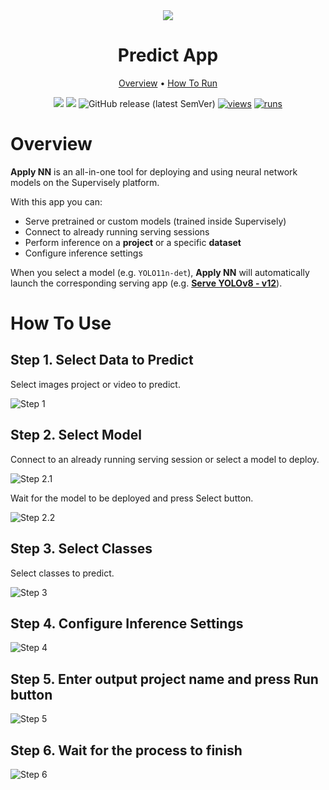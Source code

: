 <div align="center" markdown>
<img src="https://github.com/supervisely-ecosystem/apply-nn/releases/download/v0.0.1/app-poster.jpg"/>

# Predict App

<p align="center">
  <a href="#Overview">Overview</a> •
  <a href="#How-To-Run">How To Run</a>
</p>

[![](https://img.shields.io/badge/supervisely-ecosystem-brightgreen)](https://ecosystem.supervisely.com/apps/supervisely-ecosystem/apply-nn)
[![](https://img.shields.io/badge/slack-chat-green.svg?logo=slack)](https://supervisely.com/slack)
![GitHub release (latest SemVer)](https://img.shields.io/github/v/release/supervisely-ecosystem/apply-nn)
[![views](https://app.supervisely.com/img/badges/views/supervisely-ecosystem/apply-nn.png)](https://supervisely.com)
[![runs](https://app.supervisely.com/img/badges/runs/supervisely-ecosystem/apply-nn.png)](https://supervisely.com)

</div>

# Overview

**Apply NN** is an all-in-one tool for deploying and using neural network models on the Supervisely platform.

With this app you can:

- Serve pretrained or custom models (trained inside Supervisely)
- Connect to already running serving sessions
- Perform inference on a **project** or a specific **dataset**
- Configure inference settings

When you select a model (e.g. `YOLO11n-det`), **Apply NN** will automatically launch the corresponding serving app (e.g. **[Serve YOLOv8 - v12](https://ecosystem.supervisely.com/apps/yolo/supervisely_integration/serve)**).

# How To Use

## Step 1. Select Data to Predict

Select images project or video to predict.

![Step 1](https://github.com/supervisely-ecosystem/apply-nn/releases/download/v0.0.1/step-1-predict-app.png)

## Step 2. Select Model

Connect to an already running serving session or select a model to deploy.

![Step 2.1](https://github.com/supervisely-ecosystem/apply-nn/releases/download/v0.0.1/step-2-2-predict-app.png)

Wait for the model to be deployed and press Select button.

![Step 2.2](https://github.com/supervisely-ecosystem/apply-nn/releases/download/v0.0.1/step-2-predict-app.png)

## Step 3. Select Classes

Select classes to predict.

![Step 3](https://github.com/supervisely-ecosystem/apply-nn/releases/download/v0.0.1/step-3-predict-app.png)

## Step 4. Configure Inference Settings

![Step 4](https://github.com/supervisely-ecosystem/apply-nn/releases/download/v0.0.1/step-4-predict-app.png)

## Step 5. Enter output project name and press Run button

![Step 5](https://github.com/supervisely-ecosystem/apply-nn/releases/download/v0.0.1/step-5-predict-app.png)

## Step 6. Wait for the process to finish

![Step 6](https://github.com/supervisely-ecosystem/apply-nn/releases/download/v0.0.1/step-6-predict-app.png)
